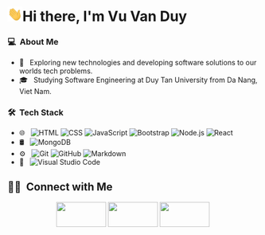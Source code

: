 # <img src="https://raw.githubusercontent.com/ABSphreak/ABSphreak/master/gifs/Hi.gif" width="30px">Hi there, I'm Vu Van Duy


### 💻 &nbsp;About Me 

- 🤔 &nbsp; Exploring new technologies and developing software solutions to our worlds tech problems.
- 🎓 &nbsp; Studying Software Engineering at Duy Tan University from Da Nang, Viet Nam.


### 🛠 &nbsp;Tech Stack

- 🌐 &nbsp;
  ![HTML](https://img.shields.io/badge/-HTML-333333?style=flat&logo=HTML5)
  ![CSS](https://img.shields.io/badge/-CSS-333333?style=flat&logo=CSS3&logoColor=1572B6)
  ![JavaScript](https://img.shields.io/badge/-JavaScript-333333?style=flat&logo=javascript)
  ![Bootstrap](https://img.shields.io/badge/-Bootstrap-333333?style=flat&logo=bootstrap&logoColor=563D7C)
  ![Node.js](https://img.shields.io/badge/-Node.js-333333?style=flat&logo=node.js)
  ![React](https://img.shields.io/badge/-React-333333?style=flat&logo=react)
- 🛢 &nbsp;
  ![MongoDB](https://img.shields.io/badge/-MongoDB-333333?style=flat&logo=mongodb)
- ⚙️ &nbsp;
  ![Git](https://img.shields.io/badge/-Git-333333?style=flat&logo=git)
  ![GitHub](https://img.shields.io/badge/-GitHub-333333?style=flat&logo=github)
  ![Markdown](https://img.shields.io/badge/-Markdown-333333?style=flat&logo=markdown)
- 🔧 &nbsp;
  ![Visual Studio Code](https://img.shields.io/badge/-Visual%20Studio%20Code-333333?style=flat&logo=visual-studio-code&logoColor=007ACC)

##  🤝🏻 &nbsp;Connect with Me

<p align="center">
<a href="https://www.facebook.com/vuvanduy1311"><img src="https://nutrientsmdvn.com/image/catalog/nutrient/facebook.png" width="100" height="50"/></a>
<a href="https://www.linkedin.com/in/cameron-thompson96"><img src="https://img.shields.io/badge/-Cameron%20Thompson-0077B5?style=flat-square&logo=Linkedin&logoColor=white"/ width="100" height="50" ></a>
<a href="mailto:vu.van.duy239@gamil.com"><img src="https://img.shields.io/badge/-camthomp96@gamil.com-D14836?style=flat-square&logo=Gmail&logoColor=white"/ width="100" height="50" ></a>

<!--
**cdthomp1/cdthomp1** is a ✨ _special_ ✨ repository because its `README.md` (this file) appears on your GitHub profile.


